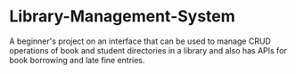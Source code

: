 # Library-Management-System

A beginner's project on an interface that can be used to manage CRUD operations of book and student directories in a library and also has APIs for book borrowing and late fine entries. 
